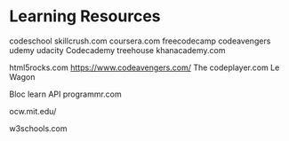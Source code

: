 Learning Resources
=================


codeschool
skillcrush.com
coursera.com
freecodecamp
codeavengers
udemy
udacity
Codecademy
treehouse
khanacademy.com

html5rocks.com
https://www.codeavengers.com/
The codeplayer.com
Le Wagon

Bloc learn API
programmr.com


ocw.mit.edu/


w3schools.com